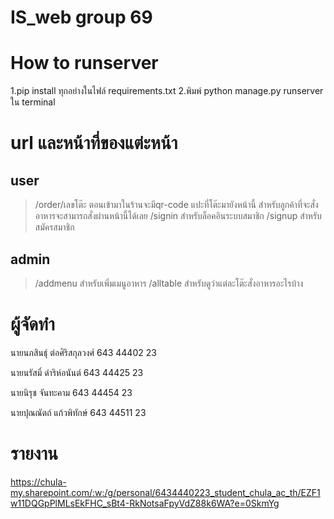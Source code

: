# IS_web group 69

# How to runserver
1.pip install ทุกอย่างในไฟล์ requirements.txt
2.พิมพ์ python manage.py runserver ใน terminal



# url และหน้าที่ของแต่ะหน้า

## user
> /order/เลขโต๊ะ   ตอนเข้ามาในร้านจะมีqr-code แปะที่โต๊ะมายังหน้านี้ สำหรับลูกค้าที่จะสั่งอาหารจะสามารถสั่งผ่านหน้านี้ได้เลย
> /signin  สำหรับล็อคอินระบบสมาชิก
> /signup สำหรับสมัครสมาชิก

## admin 
> /addmenu  สำหรับเพิ่มเมนูอาหาร
> /alltable สำหรับดูว่าแต่ละโต๊ะสั่งอาหารอะไรบ้าง



# ผู้จัดทำ
นายนภสินธุ์ 	ต่อศิริสกุลวงศ์			643 44402 23 

นายนรัสมิ์ 		ดำริห์อนันต์			643 44425 23 

นายนิรุช 	    จันทะคาม			643 44454 23 

นายปุณณัตถ์		แก้วพิทักษ์			643 44511 23 


# รายงาน
https://chula-my.sharepoint.com/:w:/g/personal/6434440223_student_chula_ac_th/EZF1w11DQGpPlMLsEkFHC_sBt4-RkNotsaFpyVdZ88k6WA?e=0SkmYg
